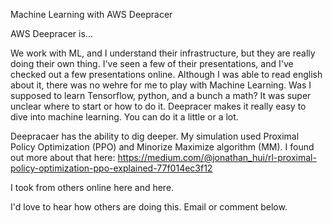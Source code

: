 Machine Learning with AWS Deepracer

AWS Deepracer is...

We work with ML, and I understand their infrastructure, but they are really doing their own thing. I've seen a few of their presentations, and I've checked out a few presentations online. Although I was able to read english about it, there was no wehre for me to play with Machine Learning. Was I supposed to learn Tensorflow, python, and a bunch a math? It was super unclear where to start or how to do it. Deepracer makes it really easy to dive into machine learning. You can do it a little or a lot.



Deepracaer has the ability to dig deeper. My simulation used Proximal Policy Optimization (PPO) and Minorize Maximize algorithm (MM). I found out more about that here: https://medium.com/@jonathan_hui/rl-proximal-policy-optimization-ppo-explained-77f014ec3f12

I took from others online here and here.

I'd love to hear how others are doing this. Email or comment below.
